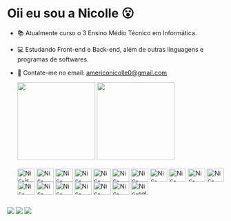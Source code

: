 # Oii eu sou a Nicolle 😮

- 📚 Atualmente curso o 3 Ensino Médio Técnico em Informática.
- 💻 Estudando Front-end e Back-end, além de outras linguagens e programas de softwares.
- 📧 Contate-me no email: americonicolle0@gmail.com

  <div>
      <a href="https://github.com/nicolleamerico"></a>
      <img height="180em" src="https://github-readme-stats.vercel.app/api?username=nicolleamerico&show_icons=true&theme=dracula&include_all_commits=true&count_private=true" alt="">
      <img height="180em" src="https://github-readme-stats.vercel.app/api/top-langs/?username=nicolleamerico&layout=compact&langs_count=16&theme=dracula" alt="">
  </div>
    
  <div style="display: inline_block"><br>
     <img align="center" alt="Nic-js" height="30" width="40" src="https://cdn.jsdelivr.net/gh/devicons/devicon/icons/javascript/javascript-original.svg">
     <img align="center" alt="Nic-nodejs" height="30" width="40" src="https://cdn.jsdelivr.net/gh/devicons/devicon/icons/nodejs/nodejs-original.svg">
     <img align="center" alt="Nic-html" height="30" width="40" src="https://cdn.jsdelivr.net/gh/devicons/devicon/icons/html5/html5-original.svg">
     <img align="center" alt="Nic-css" height="30" width="40" src="https://cdn.jsdelivr.net/gh/devicons/devicon/icons/css3/css3-original.svg">
     <img align="center" alt="Nic-csharp" height="30" width="40" src="https://cdn.jsdelivr.net/gh/devicons/devicon/icons/csharp/csharp-original.svg">
     <img align="center" alt="Nic-react" height="30" width="40" src="https://cdn.jsdelivr.net/gh/devicons/devicon/icons/react/react-original.svg">
     <img align="center" alt="Nic-ionic" height="30" width="40" src="https://cdn.jsdelivr.net/gh/devicons/devicon/icons/ionic/ionic-original.svg">
     <img align="center" alt="Nic-figma" height="30" width="40" src="https://cdn.jsdelivr.net/gh/devicons/devicon/icons/figma/figma-original.svg">
     <img align="center" alt="Nic-canva" height="30" width="40" src="https://cdn.jsdelivr.net/gh/devicons/devicon/icons/canva/canva-original.svg">
     <img align="center" alt="Nic-photoshop" height="30" width="40" src="https://cdn.jsdelivr.net/gh/devicons/devicon/icons/photoshop/photoshop-plain.svg"> 
     <img align="center" alt="Nic-mongodb" height="30" width="40" src="https://cdn.jsdelivr.net/gh/devicons/devicon/icons/mongodb/mongodb-original.svg">
     <img align="center" alt="Nic-heroku" height="30" width="40" src="https://cdn.jsdelivr.net/gh/devicons/devicon/icons/heroku/heroku-original.svg">
     <img align="center" alt="Nic-bootstrap" height="30" width="40" src="https://cdn.jsdelivr.net/gh/devicons/devicon/icons/bootstrap/bootstrap-original.svg">
     <img align="center" alt="Nic-trello" height="30" width="40" src="https://cdn.jsdelivr.net/gh/devicons/devicon/icons/trello/trello-plain.svg">
     <img align="center" alt="Nic-illustrator" height="30" width="40" src="https://cdn.jsdelivr.net/gh/devicons/devicon/icons/illustrator/illustrator-plain.svg">
     <img align="center" alt="Nic-github" height="30" width="40" src="https://cdn.jsdelivr.net/gh/devicons/devicon/icons/github/github-original.svg">
     <img align="center" alt="Nic-unity" height="30" width="40" src="https://cdn.jsdelivr.net/gh/devicons/devicon/icons/unity/unity-original.svg">
     <img align="center" alt="Nic-sql" height="30" width="40" src="https://cdn.jsdelivr.net/gh/devicons/devicon/icons/microsoftsqlserver/microsoftsqlserver-plain.svg">
  </div>

## 

   <div>
      <a href=""><img src="https://img.shields.io/badge/Gmail-D14836?style=for-the-badge&logo=gmail&logoColor=white"></a>
      <a href="https://wa.me/qr/VCBYI7TPZJS5P1"><img src="https://img.shields.io/badge/WhatsApp-25D366?style=for-the-badge&logo=whatsapp&logoColor=white"></a>
      <a href="https://www.linkedin.com/in/nicolle-americo/"><img src="https://img.shields.io/badge/LinkedIn-0077B5?style=for-the-badge&logo=linkedin&logoColor=white"></a>
   </div>
